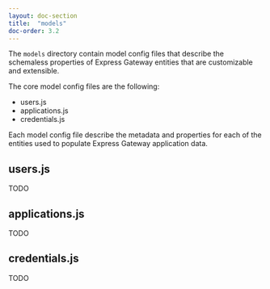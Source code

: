 ```yaml
---
layout: doc-section
title:  "models"
doc-order: 3.2
---
```

The `models` directory contain model config files that describe the schemaless properties of Express Gateway entities that are customizable and extensible.

The core model config files are the following:

- users.js
- applications.js
- credentials.js

Each model config file describe the metadata and properties for each of the entities used to populate Express Gateway application data.

## users.js

TODO

## applications.js

TODO

## credentials.js

TODO
